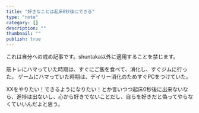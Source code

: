 ```yaml
---
title: "好きなことは起床0秒後にできる"
type: "note"
category: []
description: ""
thumbnail: ""
publish: true
---
```


これは自分への戒め記事です。shuntaka以外に適用することを禁じます。

筋トレにハマっていた時期は、すぐにご飯を食べて、消化し、すぐジムに行った。
ゲームにハマっていた時期は、デイリー消化のためすぐPCをつけていた。

XXをやりたい！できるようになりたい！とか言いつつ起床0秒後に出来ないなら、進捗は出ないし、心から好きでないことだし、自らを好きだと偽ってやらなくていいんだよと思う。
